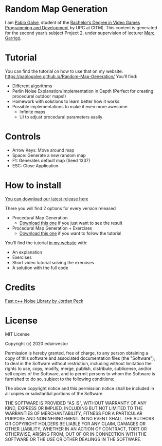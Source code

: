 # Random Map Generation
 
I am [Pablo Galve](https://www.linkedin.com/in/pablogalve), student of the
[Bachelor’s Degree in
Video Games Programming and Development](https://www.citm.upc.edu/ing/estudis/graus-videojocs/) by UPC at CITM). 
This content is generated for the second year’s subject Project 2, under supervision of lecturer
[Marc Garrigó](https://www.linkedin.com/in/mgarrigo).

# Tutorial
You can find the tutorial on how to use that on my website: https://pablogalve.github.io/Random-Map-Generation/
You'll find:
- Different algorithms
- Perlin Noise Explanation/Implementation in Depth (Perfect for creating procedural outdoor maps!)
- Homework with solutions to learn better how it works.
- Possible implementations to make it even more awesome.
	- Infinite maps
	- UI to adjust procedural parameters easily

# Controls 
- Arrow Keys: Move around map
- Space: Generate a new random map
- F1: Generates default map (Seed 1337)
- ESC: Close Application

# How to install
[You can download our latest release here](https://github.com/pablogalve/Random-Map-Generation/releases)

There you will find 2 options for every version released
- Procedural Map Generation
	- [Download this one](https://github.com/pablogalve/Random-Map-Generation/releases/tag/0.2) if you just want to see the result
- Procedural Map Generation + Exercises
	- [Download this one](https://github.com/pablogalve/Random-Map-Generation/releases/tag/0.2.1) if you want to follow the tutorial

You'll find the tutorial [in my website](https://pablogalve.github.io/Random-Map-Generation/) with:
- An explanation
- Exercises
- Short video tutorial solving the exercises
- A solution with the full code

# Credits
[Fast c++ Noise Library by Jordan Peck](https://github.com/Auburns/FastNoise)

# License
MIT License

Copyright (c) 2020 eduinvestor

Permission is hereby granted, free of charge, to any person obtaining a copy
of this software and associated documentation files (the "Software"), to deal
in the Software without restriction, including without limitation the rights
to use, copy, modify, merge, publish, distribute, sublicense, and/or sell
copies of the Software, and to permit persons to whom the Software is
furnished to do so, subject to the following conditions:

The above copyright notice and this permission notice shall be included in all
copies or substantial portions of the Software.

THE SOFTWARE IS PROVIDED "AS IS", WITHOUT WARRANTY OF ANY KIND, EXPRESS OR
IMPLIED, INCLUDING BUT NOT LIMITED TO THE WARRANTIES OF MERCHANTABILITY,
FITNESS FOR A PARTICULAR PURPOSE AND NONINFRINGEMENT. IN NO EVENT SHALL THE
AUTHORS OR COPYRIGHT HOLDERS BE LIABLE FOR ANY CLAIM, DAMAGES OR OTHER
LIABILITY, WHETHER IN AN ACTION OF CONTRACT, TORT OR OTHERWISE, ARISING FROM,
OUT OF OR IN CONNECTION WITH THE SOFTWARE OR THE USE OR OTHER DEALINGS IN THE
SOFTWARE.
